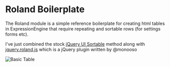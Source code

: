# Roland Boilerplate

The Roland module is a simple reference boilerplate for creating html tables in ExpressionEngine that require repeating and sortable rows (for settings forms etc).

I've just combined the stock [jQuery UI Sortable](http://jqueryui.com/demos/sortable/) method along with [jquery.roland.js](https://github.com/experience/jquery.roland.js) which is a jQuery plugin written by @monooso

![Basic Table](http://iain.co.nz/dev/roland_ffs.png)